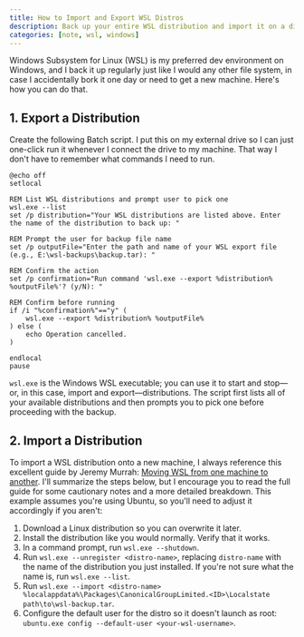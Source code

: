 ```yaml
---
title: How to Import and Export WSL Distros
description: Back up your entire WSL distribution and import it on a different machine.
categories: [note, wsl, windows]
---
```


Windows Subsystem for Linux (WSL) is my preferred dev environment on Windows, and I back it up regularly just like I would any other file system, in case I accidentally bork it one day or need to get a new machine. Here's how you can do that.

## 1. Export a Distribution

Create the following Batch script. I put this on my external drive so I can just one-click run it whenever I connect the drive to my machine. That way I don't have to remember what commands I need to run.

```batch {data-copyable="true" data-file="wsl-backup.bat"}
@echo off
setlocal

REM List WSL distributions and prompt user to pick one
wsl.exe --list
set /p distribution="Your WSL distributions are listed above. Enter the name of the distribution to back up: "

REM Prompt the user for backup file name
set /p outputFile="Enter the path and name of your WSL export file (e.g., E:\wsl-backups\backup.tar): "

REM Confirm the action
set /p confirmation="Run command 'wsl.exe --export %distribution% %outputFile%'? (y/N): "

REM Confirm before running
if /i "%confirmation%"=="y" (
    wsl.exe --export %distribution% %outputFile%
) else (
    echo Operation cancelled.
)

endlocal
pause
```

`wsl.exe` is the Windows WSL executable; you can use it to start and stop—or, in this case, import and export—distributions. The script first lists all of your available distributions and then prompts you to pick one before proceeding with the backup.

## 2. Import a Distribution

To import a WSL distribution onto a new machine, I always reference this excellent guide by Jeremy Murrah: [Moving WSL from one machine to another](https://murrahjm.github.io/Exporting-WSL-data/). I'll summarize the steps below, but I encourage you to read the full guide for some cautionary notes and a more detailed breakdown. This example assumes you're using Ubuntu, so you'll need to adjust it accordingly if you aren't:

1. Download a Linux distribution so you can overwrite it later.
2. Install the distribution like you would normally. Verify that it works.
3. In a command prompt, run `wsl.exe --shutdown`.
4. Run `wsl.exe --unregister <distro-name>`, replacing `distro-name` with the name of the distribution you just installed. If you're not sure what the name is, run `wsl.exe --list`.
5. Run `wsl.exe --import <distro-name> %localappdata%\Packages\CanonicalGroupLimited.<ID>\Localstate path\to\wsl-backup.tar`.
6. Configure the default user for the distro so it doesn't launch as root: `ubuntu.exe config --default-user <your-wsl-username>`.